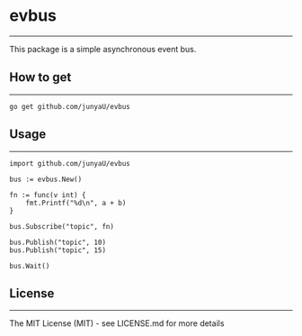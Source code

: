 # evbus
***
This package is a simple asynchronous event bus.

## How to get
***
```
go get github.com/junyaU/evbus
```
## Usage
***
```
import github.com/junyaU/evbus

bus := evbus.New()

fn := func(v int) {
    fmt.Printf("%d\n", a + b)
}

bus.Subscribe("topic", fn)

bus.Publish("topic", 10)
bus.Publish("topic", 15)

bus.Wait()
```

## License
***
The MIT License (MIT) - see LICENSE.md for more details

